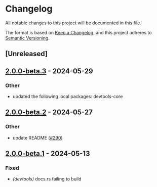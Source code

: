 # Changelog
All notable changes to this project will be documented in this file.

The format is based on [Keep a Changelog](https://keepachangelog.com/en/1.0.0/),
and this project adheres to [Semantic Versioning](https://semver.org/spec/v2.0.0.html).

## [Unreleased]

## [2.0.0-beta.3](https://github.com/crabnebula-dev/devtools/compare/tauri-plugin-devtools-v2.0.0-beta.2...tauri-plugin-devtools-v2.0.1) - 2024-05-29

### Other
- updated the following local packages: devtools-core

## [2.0.0-beta.2](https://github.com/crabnebula-dev/devtools/compare/tauri-plugin-devtools-v2.0.0-beta.1...tauri-plugin-devtools-v2.0.0-beta.2) - 2024-05-27

### Other
- update README ([#290](https://github.com/crabnebula-dev/devtools/pull/290))

## [2.0.0-beta.1](https://github.com/crabnebula-dev/devtools/compare/tauri-plugin-devtools-v2.0.0-beta.0...tauri-plugin-devtools-v2.0.0-beta.1) - 2024-05-13

### Fixed
- *(devtools)* docs.rs failing to build
